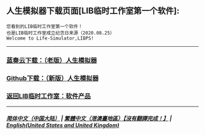 ## 人生模拟器下载页面[LIB临时工作室第一个软件]:

 ```
您看到的LIB临时工作室第一个软件！
也是LIB临时工作室成立纪念日来源（2020.08.25）
Welcome to Life-Simulator,LIBPS!
```
------------
### [蓝奏云下载：（老版）人生模拟器](https://mixiaozai.lanzoum.com/Life-Simulator)

### [Github下载：（新版）人生模拟器](Life_Simulator.exe)

### [返回LIB临时工作室：软件产品](https://libps.github.io/Software)
------------
##### [简体中文（中国大陆）](Life_Simulator) | [繁體中文（港澳臺地區）【沒有翻譯完成！】](tc/Life_Simulator) | **[English(United States and United Kingdom)](en/Life_Simulator)**



